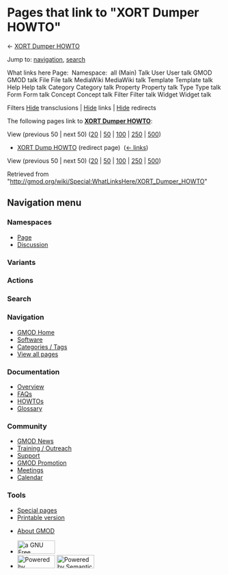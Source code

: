 <div id="mw-page-base" class="noprint">

</div>

<div id="mw-head-base" class="noprint">

</div>

<div id="content" class="mw-body" role="main">

<span id="top"></span>

<div id="mw-js-message" style="display:none;">

</div>



# <span dir="auto">Pages that link to "XORT Dumper HOWTO"</span>

<div id="bodyContent">

<div id="contentSub">

← [XORT Dumper HOWTO](/wiki/XORT_Dumper_HOWTO "XORT Dumper HOWTO")

</div>

<div id="jump-to-nav" class="mw-jump">

Jump to: [navigation](#mw-navigation), [search](#p-search)

</div>

<div id="mw-content-text">

What links here Page:  Namespace:  all (Main) Talk User User talk GMOD
GMOD talk File File talk MediaWiki MediaWiki talk Template Template talk
Help Help talk Category Category talk Property Property talk Type Type
talk Form Form talk Concept Concept talk Filter Filter talk Widget
Widget talk

Filters
[Hide](/mediawiki/index.php?title=Special:WhatLinksHere/XORT_Dumper_HOWTO&hidetrans=1 "Special:WhatLinksHere/XORT Dumper HOWTO")
transclusions \|
[Hide](/mediawiki/index.php?title=Special:WhatLinksHere/XORT_Dumper_HOWTO&hidelinks=1 "Special:WhatLinksHere/XORT Dumper HOWTO")
links \|
[Hide](/mediawiki/index.php?title=Special:WhatLinksHere/XORT_Dumper_HOWTO&hideredirs=1 "Special:WhatLinksHere/XORT Dumper HOWTO")
redirects

The following pages link to **[XORT Dumper
HOWTO](/wiki/XORT_Dumper_HOWTO "XORT Dumper HOWTO")**:

View (previous 50 \| next 50)
([20](/mediawiki/index.php?title=Special:WhatLinksHere/XORT_Dumper_HOWTO&limit=20 "Special:WhatLinksHere/XORT Dumper HOWTO")
\|
[50](/mediawiki/index.php?title=Special:WhatLinksHere/XORT_Dumper_HOWTO&limit=50 "Special:WhatLinksHere/XORT Dumper HOWTO")
\|
[100](/mediawiki/index.php?title=Special:WhatLinksHere/XORT_Dumper_HOWTO&limit=100 "Special:WhatLinksHere/XORT Dumper HOWTO")
\|
[250](/mediawiki/index.php?title=Special:WhatLinksHere/XORT_Dumper_HOWTO&limit=250 "Special:WhatLinksHere/XORT Dumper HOWTO")
\|
[500](/mediawiki/index.php?title=Special:WhatLinksHere/XORT_Dumper_HOWTO&limit=500 "Special:WhatLinksHere/XORT Dumper HOWTO"))

- [XORT Dump
  HOWTO](/mediawiki/index.php?title=XORT_Dump_HOWTO&redirect=no "XORT Dump HOWTO")
  (redirect page) ‎ <span class="mw-whatlinkshere-tools">([←
  links](/mediawiki/index.php?title=Special:WhatLinksHere&target=XORT+Dump+HOWTO "Special:WhatLinksHere"))</span>

View (previous 50 \| next 50)
([20](/mediawiki/index.php?title=Special:WhatLinksHere/XORT_Dumper_HOWTO&limit=20 "Special:WhatLinksHere/XORT Dumper HOWTO")
\|
[50](/mediawiki/index.php?title=Special:WhatLinksHere/XORT_Dumper_HOWTO&limit=50 "Special:WhatLinksHere/XORT Dumper HOWTO")
\|
[100](/mediawiki/index.php?title=Special:WhatLinksHere/XORT_Dumper_HOWTO&limit=100 "Special:WhatLinksHere/XORT Dumper HOWTO")
\|
[250](/mediawiki/index.php?title=Special:WhatLinksHere/XORT_Dumper_HOWTO&limit=250 "Special:WhatLinksHere/XORT Dumper HOWTO")
\|
[500](/mediawiki/index.php?title=Special:WhatLinksHere/XORT_Dumper_HOWTO&limit=500 "Special:WhatLinksHere/XORT Dumper HOWTO"))

</div>

<div class="printfooter">

Retrieved from
"<http://gmod.org/wiki/Special:WhatLinksHere/XORT_Dumper_HOWTO>"

</div>

<div id="catlinks" class="catlinks catlinks-allhidden">

</div>

<div class="visualClear">

</div>

</div>

</div>

<div id="mw-navigation">

## Navigation menu

<div id="mw-head">



<div id="left-navigation">

<div id="p-namespaces" class="vectorTabs" role="navigation"
aria-labelledby="p-namespaces-label">

### Namespaces

- <span id="ca-nstab-main"><a href="/wiki/XORT_Dumper_HOWTO" accesskey="c"
  title="View the content page [c]">Page</a></span>
- <span id="ca-talk"><a
  href="/mediawiki/index.php?title=Talk:XORT_Dumper_HOWTO&amp;action=edit&amp;redlink=1"
  accesskey="t"
  title="Discussion about the content page [t]">Discussion</a></span>

</div>

<div id="p-variants" class="vectorMenu emptyPortlet" role="navigation"
aria-labelledby="p-variants-label">

### 

### Variants[](#)

<div class="menu">

</div>

</div>

</div>

<div id="right-navigation">



<div id="p-cactions" class="vectorMenu emptyPortlet" role="navigation"
aria-labelledby="p-cactions-label">

### Actions[](#)

<div class="menu">

</div>

</div>

<div id="p-search" role="search">

### Search

<div id="simpleSearch">

</div>

</div>

</div>

</div>

<div id="mw-panel">

<div id="p-logo" role="banner">

<a href="/wiki/Main_Page"
style="background-image: url(http://gmod.org/images/GMOD-cogs.png);"
title="Visit the main page"></a>

</div>

<div id="p-Navigation" class="portal" role="navigation"
aria-labelledby="p-Navigation-label">

### Navigation

<div class="body">

- <span id="n-GMOD-Home">[GMOD Home](/wiki/Main_Page)</span>
- <span id="n-Software">[Software](/wiki/GMOD_Components)</span>
- <span id="n-Categories-.2F-Tags">[Categories /
  Tags](/wiki/Categories)</span>
- <span id="n-View-all-pages">[View all
  pages](/wiki/Special:AllPages)</span>

</div>

</div>

<div id="p-Documentation" class="portal" role="navigation"
aria-labelledby="p-Documentation-label">

### Documentation

<div class="body">

- <span id="n-Overview">[Overview](/wiki/Overview)</span>
- <span id="n-FAQs">[FAQs](/wiki/Category:FAQ)</span>
- <span id="n-HOWTOs">[HOWTOs](/wiki/Category:HOWTO)</span>
- <span id="n-Glossary">[Glossary](/wiki/Glossary)</span>

</div>

</div>

<div id="p-Community" class="portal" role="navigation"
aria-labelledby="p-Community-label">

### Community

<div class="body">

- <span id="n-GMOD-News">[GMOD News](/wiki/GMOD_News)</span>
- <span id="n-Training-.2F-Outreach">[Training /
  Outreach](/wiki/Training_and_Outreach)</span>
- <span id="n-Support">[Support](/wiki/Support)</span>
- <span id="n-GMOD-Promotion">[GMOD
  Promotion](/wiki/GMOD_Promotion)</span>
- <span id="n-Meetings">[Meetings](/wiki/Meetings)</span>
- <span id="n-Calendar">[Calendar](/wiki/Calendar)</span>

</div>

</div>

<div id="p-tb" class="portal" role="navigation"
aria-labelledby="p-tb-label">

### Tools

<div class="body">

- <span id="t-specialpages"><a href="/wiki/Special:SpecialPages" accesskey="q"
  title="A list of all special pages [q]">Special pages</a></span>
- <span id="t-print"><a
  href="/mediawiki/index.php?title=Special:WhatLinksHere/XORT_Dumper_HOWTO&amp;printable=yes"
  rel="alternate" accesskey="p"
  title="Printable version of this page [p]">Printable version</a></span>

</div>

</div>

</div>

</div>

<div id="footer" role="contentinfo">

- <span id="footer-places-about">[About
  GMOD](/wiki/GMOD:About "GMOD:About")</span>

<!-- -->

- <span id="footer-copyrightico">[<img src="http://www.gnu.org/graphics/gfdl-logo-small.png" width="88"
  height="31" alt="a GNU Free Documentation License" />](http://www.gnu.org/licenses/fdl-1.3.html)</span>
- <span id="footer-poweredbyico">[<img src="/mediawiki/skins/common/images/poweredby_mediawiki_88x31.png"
  width="88" height="31" alt="Powered by MediaWiki" />](//www.mediawiki.org/)
  [<img
  src="/mediawiki/extensions/SemanticMediaWiki/includes/../resources/images/smw_button.png"
  width="88" height="31" alt="Powered by Semantic MediaWiki" />](https://www.semantic-mediawiki.org/wiki/Semantic_MediaWiki)</span>

<div style="clear:both">

</div>

</div>
